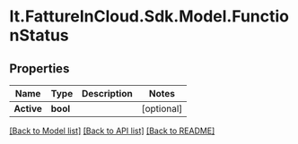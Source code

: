 # It.FattureInCloud.Sdk.Model.FunctionStatus

## Properties

Name | Type | Description | Notes
------------ | ------------- | ------------- | -------------
**Active** | **bool** |  | [optional] 

[[Back to Model list]](../../README.md#documentation-for-models) [[Back to API list]](../../README.md#documentation-for-api-endpoints) [[Back to README]](../../README.md)

